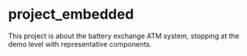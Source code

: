 # project_embedded
This project is about the battery exchange ATM system, stopping at the demo level with representative components.
